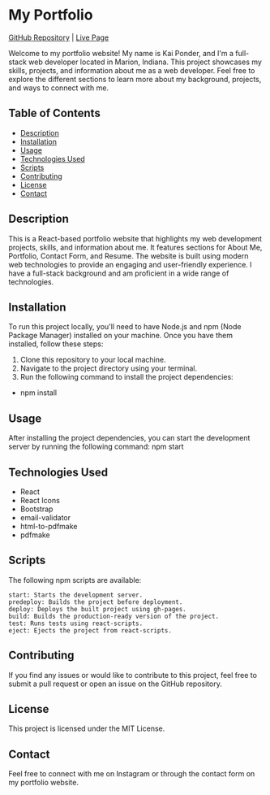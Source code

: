 # My Portfolio

[GitHub Repository](https://github.com/Kviponder/Kai) | [Live Page](https://kviponder.github.io/Kai/)

Welcome to my portfolio website! My name is Kai Ponder, and I'm a full-stack web developer located in Marion, Indiana. This project showcases my skills, projects, and information about me as a web developer. Feel free to explore the different sections to learn more about my background, projects, and ways to connect with me.

## Table of Contents

- [Description](#description)
- [Installation](#installation)
- [Usage](#usage)
- [Technologies Used](#technologies-used)
- [Scripts](#scripts)
- [Contributing](#contributing)
- [License](#license)
- [Contact](#contact)

## Description

This is a React-based portfolio website that highlights my web development projects, skills, and information about me. It features sections for About Me, Portfolio, Contact Form, and Resume. The website is built using modern web technologies to provide an engaging and user-friendly experience. I have a full-stack background and am proficient in a wide range of technologies.

## Installation

To run this project locally, you'll need to have Node.js and npm (Node Package Manager) installed on your machine. Once you have them installed, follow these steps:

1. Clone this repository to your local machine.
2. Navigate to the project directory using your terminal.
3. Run the following command to install the project dependencies:

- npm install

## Usage

After installing the project dependencies, you can start the development server by running the following command: npm start

## Technologies Used

- React
- React Icons
- Bootstrap
- email-validator
- html-to-pdfmake
- pdfmake

## Scripts

The following npm scripts are available:

    start: Starts the development server.
    predeploy: Builds the project before deployment.
    deploy: Deploys the built project using gh-pages.
    build: Builds the production-ready version of the project.
    test: Runs tests using react-scripts.
    eject: Ejects the project from react-scripts.

## Contributing

If you find any issues or would like to contribute to this project, feel free to submit a pull request or open an issue on the GitHub repository.

## License

This project is licensed under the MIT License.

## Contact

Feel free to connect with me on Instagram or through the contact form on my portfolio website.
